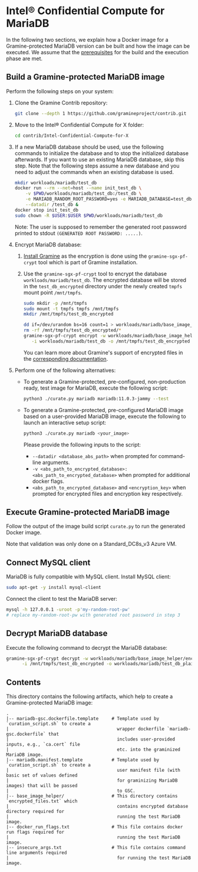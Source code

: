 # Intel® Confidential Compute for MariaDB

In the following two sections, we explain how a Docker image for a Gramine-protected MariaDB
version can be built and how the image can be executed. We assume that the
[prerequisites](../../README.md) for the build and the execution phase are met.

## Build a Gramine-protected MariaDB image

Perform the following steps on your system:

1. Clone the Gramine Contrib repository:
   ```sh
   git clone --depth 1 https://github.com/gramineproject/contrib.git
   ```

2. Move to the Intel® Confidential Compute for X folder:
   ```sh
   cd contrib/Intel-Confidential-Compute-for-X
   ```

3. If a new MariaDB database should be used, use the following commands to initialize the database
   and to stop the initialized database afterwards. If you want to use an existing MariaDB
   database, skip this step. Note that the following steps assume a new database and you need to
   adjust the commands when an existing database is used.
   ```sh
   mkdir workloads/mariadb/test_db
   docker run --rm --net=host --name init_test_db \
       -v $PWD/workloads/mariadb/test_db:/test_db \
       -e MARIADB_RANDOM_ROOT_PASSWORD=yes -e MARIADB_DATABASE=test_db mariadb:11.0.3-jammy \
       --datadir /test_db &
   docker stop init_test_db
   sudo chown -R $USER:$USER $PWD/workloads/mariadb/test_db
   ```
   Note: The user is supposed to remember the generated root password printed to stdout
   `(GENERATED ROOT PASSWORD: .....)`.

4. Encrypt MariaDB database:

   1. [Install Gramine](https://gramine.readthedocs.io/en/stable/installation.html)
      as the encryption is done using the `gramine-sgx-pf-crypt` tool which is part of Gramine
      installation.

   2. Use the `gramine-sgx-pf-crypt` tool to encrypt the database `workloads/mariadb/test_db`.
      The encrypted database will be stored in the `test_db_encrypted` directory under the newly
      created `tmpfs` mount point `/mnt/tmpfs`.
      ```sh
      sudo mkdir -p /mnt/tmpfs
      sudo mount -t tmpfs tmpfs /mnt/tmpfs
      mkdir /mnt/tmpfs/test_db_encrypted

      dd if=/dev/urandom bs=16 count=1 > workloads/mariadb/base_image_helper/encryption_key
      rm -rf /mnt/tmpfs/test_db_encrypted/*
      gramine-sgx-pf-crypt encrypt -w workloads/mariadb/base_image_helper/encryption_key \
         -i workloads/mariadb/test_db -o /mnt/tmpfs/test_db_encrypted
      ```
      You can learn more about Gramine's support of encrypted files in the
      [corresponding documentation](https://gramine.readthedocs.io/en/stable/manifest-syntax.html#encrypted-files).

5. Perform one of the following alternatives:
    - To generate a Gramine-protected, pre-configured, non-production ready, test image for MariaDB,
      execute the following script:
      ```sh
      python3 ./curate.py mariadb mariadb:11.0.3-jammy --test
      ```
    - To generate a Gramine-protected, pre-configured MariaDB image based on a user-provided MariaDB
      image, execute the following to launch an interactive setup script:
      ```sh
      python3 ./curate.py mariadb <your_image>
      ```

      Please provide the following inputs to the script:
      - `--datadir <database_abs_path>` when prompted for command-line arguments.
      - `-v <abs_path_to_encrypted_database>:<abs_path_to_encrypted_database>` when prompted for
        additional docker flags.
      - `<abs_path_to_encrypted_database>` and `<encryption_key>` when prompted for encrypted
        files and encryption key respectively.

## Execute Gramine-protected MariaDB image

Follow the output of the image build script `curate.py` to run the generated Docker image.

Note that validation was only done on a Standard_DC8s_v3 Azure VM.

## Connect MySQL client

MariaDB is fully compatible with MySQL client. Install MySQL client:
```sh
sudo apt-get -y install mysql-client
```

Connect the client to test the MariaDB server:
```sh
mysql -h 127.0.0.1 -uroot -p'my-random-root-pw'
# replace my-random-root-pw with generated root password in step 3
```

## Decrypt MariaDB database

Execute the following command to decrypt the MariaDB database:
```sh
gramine-sgx-pf-crypt decrypt -w workloads/mariadb/base_image_helper/encryption_key \
      -i /mnt/tmpfs/test_db_encrypted -o workloads/mariadb/test_db_plain
```

## Contents

This directory contains the following artifacts, which help to create a Gramine-protected MariaDB
image:

    .
    |-- mariadb-gsc.dockerfile.template     # Template used by `curation_script.sh` to create a
    |                                         wrapper dockerfile `mariadb-gsc.dockerfile` that
    |                                         includes user-provided inputs, e.g., `ca.cert` file
    |                                         etc. into the graminized MariaDB image.
    |-- mariadb.manifest.template           # Template used by `curation_script.sh` to create a
    |                                         user manifest file (with basic set of values defined
    |                                         for graminizing MariaDB images) that will be passed
    |                                         to GSC.
    |-- base_image_helper/                  # This directory contains `encrypted_files.txt` which
    |                                         contains encrypted database directory required for
    |                                         running the test MariaDB image.
    |-- docker_run_flags.txt                # This file contains docker run flags required for
    |                                         running the test MariaDB image.
    |-- insecure_args.txt                   # This file contains command line arguments required
    |                                         for running the test MariaDB image.

